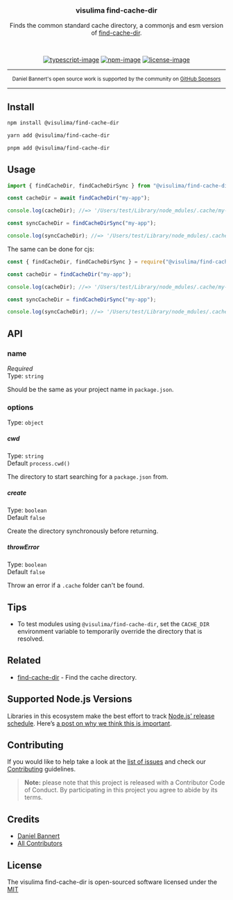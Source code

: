 <div align="center">
  <h3>visulima find-cache-dir</h3>
  <p>
  Finds the common standard cache directory, a commonjs and esm version of <a href="https://github.com/sindresorhus/find-cache-dir"> find-cache-dir</a>.
  </p>
</div>

<br />

<div align="center">

[![typescript-image]][typescript-url] [![npm-image]][npm-url] [![license-image]][license-url]

</div>

---

<div align="center">
    <p>
        <sup>
            Daniel Bannert's open source work is supported by the community on <a href="https://github.com/sponsors/prisis">GitHub Sponsors</a>
        </sup>
    </p>
</div>

---

## Install

```sh
npm install @visulima/find-cache-dir
```

```sh
yarn add @visulima/find-cache-dir
```

```sh
pnpm add @visulima/find-cache-dir
```

## Usage

```typescript
import { findCacheDir, findCacheDirSync } from "@visulima/find-cache-dir";

const cacheDir = await findCacheDir("my-app");

console.log(cacheDir); //=> '/Users/test/Library/node_mdules/.cache/my-app'

const syncCacheDir = findCacheDirSync("my-app");

console.log(syncCacheDir); //=> '/Users/test/Library/node_mdules/.cache/my-app'
```

The same can be done for cjs:

```javascript
const { findCacheDir, findCacheDirSync } = require("@visulima/find-cache-dir");

const cacheDir = findCacheDir("my-app");

console.log(cacheDir); //=> '/Users/test/Library/node_mdules/.cache/my-app'

const syncCacheDir = findCacheDirSync("my-app");

console.log(syncCacheDir); //=> '/Users/test/Library/node_mdules/.cache/my-app'
```

## API

### name

_Required_\
Type: `string`

Should be the same as your project name in `package.json`.

### options

Type: `object`

##### cwd

Type: `string`\
Default `process.cwd()`

The directory to start searching for a `package.json` from.

##### create

Type: `boolean`\
Default `false`

Create the directory synchronously before returning.

##### throwError

Type: `boolean`\
Default `false`

Throw an error if a `.cache` folder can't be found.

## Tips

-   To test modules using `@visulima/find-cache-dir`, set the `CACHE_DIR` environment variable to temporarily override the directory that is resolved.

## Related

-   [find-cache-dir](https://github.com/sindresorhus/find-cache-dir) - Find the cache directory.

## Supported Node.js Versions

Libraries in this ecosystem make the best effort to track [Node.js’ release schedule](https://github.com/nodejs/release#release-schedule).
Here’s [a post on why we think this is important](https://medium.com/the-node-js-collection/maintainers-should-consider-following-node-js-release-schedule-ab08ed4de71a).

## Contributing

If you would like to help take a look at the [list of issues](https://github.com/visulima/visulima/issues) and check our [Contributing](.github/CONTRIBUTING.md) guidelines.

> **Note:** please note that this project is released with a Contributor Code of Conduct. By participating in this project you agree to abide by its terms.

## Credits

-   [Daniel Bannert](https://github.com/prisis)
-   [All Contributors](https://github.com/visulima/visulima/graphs/contributors)

## License

The visulima find-cache-dir is open-sourced software licensed under the [MIT][license-url]

[typescript-image]: https://img.shields.io/badge/Typescript-294E80.svg?style=for-the-badge&logo=typescript
[typescript-url]: "typescript"
[license-image]: https://img.shields.io/npm/l/@visulima/find-cache-dir?color=blueviolet&style=for-the-badge
[license-url]: LICENSE.md "license"
[npm-image]: https://img.shields.io/npm/v/@visulima/find-cache-dir/latest.svg?style=for-the-badge&logo=npm
[npm-url]: https://www.npmjs.com/package/@visulima/find-cache-dir/v/latest "npm"
